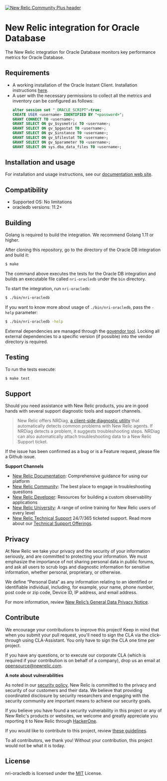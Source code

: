 [![New Relic Community Plus header](https://raw.githubusercontent.com/newrelic/open-source-office/master/examples/categories/images/Community_Plus.png)](https://opensource.newrelic.com/oss-category/#community-plus)

# New Relic integration for Oracle Database

The New Relic integration for Oracle Database monitors key performance metrics for Oracle Database.

## Requirements

* A working installation of the Oracle Instant Client. Installation instructions [here](http://www.oracle.com/technetwork/database/database-technologies/instant-client/downloads/index.html).
* A user with the necessary permissions to collect all the metrics and inventory can be configured as follows:
    ```sql
    alter session set "_ORACLE_SCRIPT"=true;
    CREATE USER <username> IDENTIFIED BY "<password>";
    GRANT CONNECT TO <username>;
    GRANT SELECT ON gv_$sysmetric TO <username>;
    GRANT SELECT ON gv_$pgastat TO <username>;
    GRANT SELECT ON gv_$instance TO <username>;
    GRANT SELECT ON gv_$filestat TO <username>;
    GRANT SELECT ON gv_$parameter TO <username>;
    GRANT SELECT ON sys.dba_data_files TO <username>;
    ```

## Installation and usage

For installation and usage instructions, see our [documentation web site](https://docs.newrelic.com/docs/integrations/host-integrations/host-integrations-list/oracledb-monitoring-integration).

## Compatibility

* Supported OS: No limitations
* oracledb versions: 11.2+

## Building

Golang is required to build the integration. We recommend Golang 1.11 or higher.

After cloning this repository, go to the directory of the Oracle DB integration and build it:

```bash
$ make
```

The command above executes the tests for the Oracle DB integration and builds an executable file called `nri-oracledb` under the `bin` directory. 

To start the integration, run `nri-oracledb`:

```bash
$ ./bin/nri-oracledb
```

If you want to know more about usage of `./bin/nri-oracledb`, pass the `-help` parameter:

```bash
$ ./bin/nri-oracledb -help
```

External dependencies are managed through the [govendor tool](https://github.com/kardianos/govendor). Locking all external dependencies to a specific version (if possible) into the vendor directory is required.

## Testing

To run the tests execute:

```bash
$ make test
```

## Support

Should you need assistance with New Relic products, you are in good hands with several support diagnostic tools and support channels.



> New Relic offers NRDiag, [a client-side diagnostic utility](https://docs.newrelic.com/docs/using-new-relic/cross-product-functions/troubleshooting/new-relic-diagnostics) that automatically detects common problems with New Relic agents. If NRDiag detects a problem, it suggests troubleshooting steps. NRDiag can also automatically attach troubleshooting data to a New Relic Support ticket.

If the issue has been confirmed as a bug or is a Feature request, please file a Github issue.

**Support Channels**

* [New Relic Documentation](https://docs.newrelic.com): Comprehensive guidance for using our platform
* [New Relic Community](https://discuss.newrelic.com): The best place to engage in troubleshooting questions
* [New Relic Developer](https://developer.newrelic.com/): Resources for building a custom observability applications
* [New Relic University](https://learn.newrelic.com/): A range of online training for New Relic users of every level
* [New Relic Technical Support](https://support.newrelic.com/) 24/7/365 ticketed support. Read more about our [Technical Support Offerings](https://docs.newrelic.com/docs/licenses/license-information/general-usage-licenses/support-plan).

## Privacy

At New Relic we take your privacy and the security of your information seriously, and are committed to protecting your information. We must emphasize the importance of not sharing personal data in public forums, and ask all users to scrub logs and diagnostic information for sensitive information, whether personal, proprietary, or otherwise.

We define “Personal Data” as any information relating to an identified or identifiable individual, including, for example, your name, phone number, post code or zip code, Device ID, IP address, and email address.

For more information, review [New Relic’s General Data Privacy Notice](https://newrelic.com/termsandconditions/privacy).

## Contribute

We encourage your contributions to improve this project! Keep in mind that when you submit your pull request, you'll need to sign the CLA via the click-through using CLA-Assistant. You only have to sign the CLA one time per project.

If you have any questions, or to execute our corporate CLA (which is required if your contribution is on behalf of a company), drop us an email at opensource@newrelic.com.

**A note about vulnerabilities**

As noted in our [security policy](/security/policy), New Relic is committed to the privacy and security of our customers and their data. We believe that providing coordinated disclosure by security researchers and engaging with the security community are important means to achieve our security goals.

If you believe you have found a security vulnerability in this project or any of New Relic's products or websites, we welcome and greatly appreciate you reporting it to New Relic through [HackerOne](https://hackerone.com/newrelic).

If you would like to contribute to this project, review [these guidelines](./CONTRIBUTING.md).

To all contributors, we thank you!  Without your contribution, this project would not be what it is today.

## License

nri-oracledb is licensed under the [MIT](/LICENSE) License.

